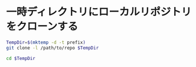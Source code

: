 # 一時ディレクトリにローカルリポジトリをクローンする

```sh
TempDir=$(mktemp -d -t prefix)
git clone -l /path/to/repo $TempDir

cd $TempDir
```

